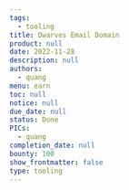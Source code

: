 ```yaml
---
tags: 
  - tooling
title: Dwarves Email Domain
product: null
date: 2022-11-28
description: null
authors: 
  - quang
menu: earn
toc: null
notice: null
due_date: null
status: Done
PICs: 
  - quang
completion_date: null
bounty: 100
show_frontmatter: false
type: tooling
---
```

